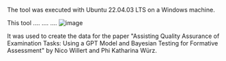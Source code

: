 The tool was executed with Ubuntu 22.04.03 LTS on a Windows machine.



This tool
....
....
....
![image](https://github.com/PWuerz/Matching_Tool_Assisting_Quality_Assurance/assets/49491245/3b1d658b-646a-4442-aa92-49659dd53903)


It was used to create the data for the paper "Assisting Quality Assurance of Examination Tasks: Using a GPT Model and Bayesian Testing for Formative Assessment" by Nico Willert and Phi Katharina Würz.


